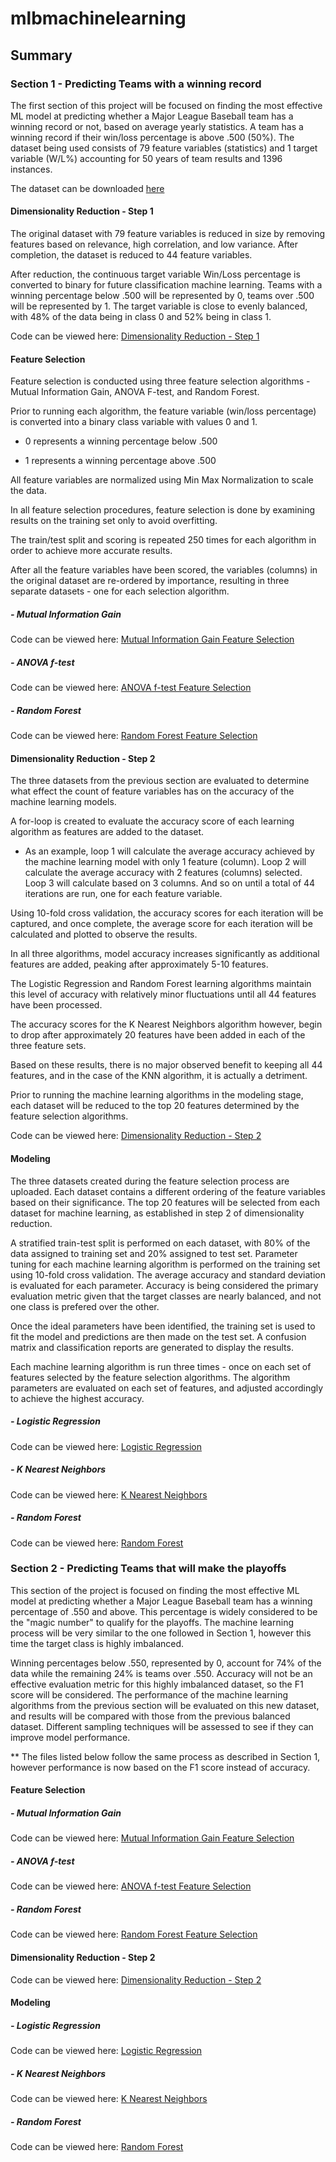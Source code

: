 # mlbmachinelearning

## Summary

### Section 1 - Predicting Teams with a winning record

The first section of this project will be focused on finding the most effective ML model at predicting whether a Major League Baseball team has a winning record or not, based on average yearly statistics. A team has a winning record if their win/loss percentage is above .500 (50%). The dataset being used consists of 79 feature variables (statistics) and 1 target variable (W/L%) accounting for 50 years of team results and 1396 instances. 

The dataset can be downloaded [here](https://github.com/mfriedrichs10/mlbmachinelearning/blob/main/CIND%20820%20Dataset%20-%20MLB%201972-2021.xlsx)
<br>

#### Dimensionality Reduction - Step 1

The original dataset with 79 feature variables is reduced in size by removing features based on relevance, high correlation, and low variance.
After completion, the dataset is reduced to 44 feature variables. 

After reduction, the continuous target variable Win/Loss percentage is converted to binary for future classification machine learning. 
Teams with a winning percentage below .500 will be represented by 0, teams over .500 will be represented by 1.
The target variable is close to evenly balanced, with 48% of the data being in class 0 and 52% being in class 1. 

Code can be viewed here: [Dimensionality Reduction - Step 1](<Dimensionality Reduction.ipynb>)

#### Feature Selection

Feature selection is conducted using three feature selection algorithms - Mutual Information Gain, ANOVA F-test, and Random Forest.

Prior to running each algorithm, the feature variable (win/loss percentage) is converted into a binary class variable with values 0 and 1.
<br>
* 0 represents a winning percentage below .500

* 1 represents a winning percentage above .500

All feature variables are normalized using Min Max Normalization to scale the data.

In all feature selection procedures, feature selection is done by examining results on the training set only to avoid overfitting.<br>

The train/test split and scoring is repeated 250 times for each algorithm in order to achieve more accurate results.<br>

After all the feature variables have been scored, the variables (columns) in the original dataset are re-ordered by importance, resulting in three separate datasets - one for each selection algorithm.

##### - Mutual Information Gain

Code can be viewed here: [Mutual Information Gain Feature Selection](<Feature Selection (Info Gain).ipynb>)

##### - ANOVA f-test

Code can be viewed here: [ANOVA f-test Feature Selection](<Feature Selection (ANOVA F-test).ipynb>)

##### - Random Forest

Code can be viewed here: [Random Forest Feature Selection](<Feature Selection (Random Forest).ipynb>)

#### Dimensionality Reduction - Step 2

The three datasets from the previous section are evaluated to determine what effect the count of feature variables has on the accuracy of the machine learning models. <br>

A for-loop is created to evaluate the accuracy score of each learning algorithm as features are added to the dataset. <br>

- As an example, loop 1 will calculate the average accuracy achieved by the machine learning model with only 1 feature (column). Loop 2 will calculate the average accuracy with 2 features (columns) selected. Loop 3 will calculate based on 3 columns. And so on until a total of 44 iterations are run, one for each feature variable. <br>

Using 10-fold cross validation, the accuracy scores for each iteration will be captured, and once complete, the average score for each iteration will be calculated and plotted to observe the results. 

In all three algorithms, model accuracy increases significantly as additional features are added, peaking after approximately 5-10 features. <br>

The Logistic Regression and Random Forest learning algorithms maintain this level of accuracy with relatively minor fluctuations until all 44 features have been processed. <br>

The accuracy scores for the K Nearest Neighbors algorithm however, begin to drop after approximately 20 features have been added in each of the three feature sets. <br>

Based on these results, there is no major observed benefit to keeping all 44 features, and in the case of the KNN algorithm, it is actually a detriment.<br>

Prior to running the machine learning algorithms in the modeling stage, each dataset will be reduced to the top 20 features determined by the feature selection algorithms.

Code can be viewed here: [Dimensionality Reduction - Step 2](<Select Top Features (Winning Record).ipynb>)

#### Modeling 

The three datasets created during the feature selection process are uploaded. 
Each dataset contains a different ordering of the feature variables based on their significance.
The top 20 features will be selected from each dataset for machine learning, as established in step 2 of dimensionality reduction.

A stratified train-test split is performed on each dataset, with 80% of the data assigned to training set and 20% assigned to test set.
Parameter tuning for each machine learning algorithm is performed on the training set using 10-fold cross validation.
The average accuracy and standard deviation is evaluated for each parameter.
Accuracy is being considered the primary evaluation metric given that the target classes are nearly balanced, and not one class is prefered over the other.

Once the ideal parameters have been identified, the training set is used to fit the model and predictions are then made on the test set.
A confusion matrix and classification reports are generated to display the results. 

Each machine learning algorithm is run three times - once on each set of features selected by the feature selection algorithms. 
The algorithm parameters are evaluated on each set of features, and adjusted accordingly to achieve the highest accuracy. 

##### - Logistic Regression

Code can be viewed here: [Logistic Regression](<Logistic Regression (Winning Record).ipynb>)

##### - K Nearest Neighbors

Code can be viewed here: [K Nearest Neighbors](<K Nearest Neighbors (Winning Record).ipynb>)

##### - Random Forest

Code can be viewed here: [Random Forest](<Random Forest (Winning Record).ipynb>)

### Section 2 - Predicting Teams that will make the playoffs

This section of the project is focused on finding the most effective ML model at predicting whether a Major League Baseball team has a winning percentage of .550 and above. This percentage is widely considered to be the "magic number" to qualify for the playoffs. The machine learning process will be very similar to the one followed in Section 1, however this time the target class is highly imbalanced. 

Winning percentages below .550, represented by 0, account for 74% of the data while the remaining 24% is teams over .550. Accuracy will not be an effective evaluation metric for this highly imbalanced dataset, so the F1 score will be considered. The performance of the machine learning algorithms from the previous section will be evaluated on this new dataset, and results will be compared with those from the previous balanced dataset. Different sampling techniques will be assessed to see if they can improve model performance. 

** The files listed below follow the same process as described in Section 1, however performance is now based on the F1 score instead of accuracy. 

#### Feature Selection

##### - Mutual Information Gain

Code can be viewed here: [Mutual Information Gain Feature Selection](<Feature Selection (Info Gain) - Playoffs.ipynb>)

##### - ANOVA f-test

Code can be viewed here: [ANOVA f-test Feature Selection](<Feature Selection (ANOVA F-test) - Playoffs.ipynb>)

##### - Random Forest

Code can be viewed here: [Random Forest Feature Selection](<Feature Selection (Random Forest) - Playoffs.ipynb>)


#### Dimensionality Reduction - Step 2

Code can be viewed here: [Dimensionality Reduction - Step 2](<Select Top Features (Playoffs).ipynb>)


#### Modeling 

##### - Logistic Regression

Code can be viewed here: [Logistic Regression](<Logistic Regression (Playoffs).ipynb>)

##### - K Nearest Neighbors

Code can be viewed here: [K Nearest Neighbors](<K Nearest Neighbors (Playoffs).ipynb>)

##### - Random Forest

Code can be viewed here: [Random Forest](<Random Forest (Playoffs).ipynb>)
